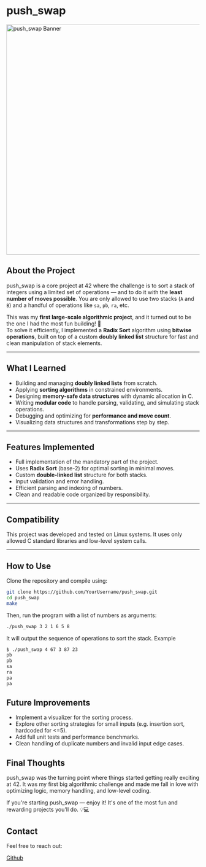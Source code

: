 # push_swap

<img src="https://miro.medium.com/v2/resize:fit:744/1*HnhUPGIafYrShJav9tkVug.png" width="600" alt="push_swap Banner" />

## About the Project

push_swap is a core project at 42 where the challenge is to sort a stack of integers using a limited set of operations — and to do it with the **least number of moves possible**. You are only allowed to use two stacks (`A` and `B`) and a handful of operations like `sa`, `pb`, `ra`, etc.

This was my **first large-scale algorithmic project**, and it turned out to be the one I had the most fun building! 🎉  
To solve it efficiently, I implemented a **Radix Sort** algorithm using **bitwise operations**, built on top of a custom **doubly linked list** structure for fast and clean manipulation of stack elements.

---

## What I Learned

- Building and managing **doubly linked lists** from scratch.
- Applying **sorting algorithms** in constrained environments.
- Designing **memory-safe data structures** with dynamic allocation in C.
- Writing **modular code** to handle parsing, validating, and simulating stack operations.
- Debugging and optimizing for **performance and move count**.
- Visualizing data structures and transformations step by step.

---

## Features Implemented

- Full implementation of the mandatory part of the project.
- Uses **Radix Sort** (base-2) for optimal sorting in minimal moves.
- Custom **double-linked list** structure for both stacks.
- Input validation and error handling.
- Efficient parsing and indexing of numbers.
- Clean and readable code organized by responsibility.

---
## Compatibility

This project was developed and tested on Linux systems. It uses only allowed C standard libraries and low-level system calls.

---

## How to Use

Clone the repository and compile using:

```bash
git clone https://github.com/YourUsername/push_swap.git
cd push_swap
make
```
Then, run the program with a list of numbers as arguments:
```bash
./push_swap 3 2 1 6 5 8
```
It will output the sequence of operations to sort the stack.
Example
```bash
$ ./push_swap 4 67 3 87 23
pb
pb
sa
ra
pa
pa
```
## Future Improvements

- Implement a visualizer for the sorting process.
- Explore other sorting strategies for small inputs (e.g. insertion sort, hardcoded for <=5).
- Add full unit tests and performance benchmarks.
- Clean handling of duplicate numbers and invalid input edge cases.

## Final Thoughts

push_swap was the turning point where things started getting really exciting at 42. It was my first big algorithmic challenge and made me fall in love with optimizing logic, memory handling, and low-level coding.

If you're starting push_swap — enjoy it! It's one of the most fun and rewarding projects you'll do. 💡💻

## Contact
Feel free to reach out:

[Github](https://github.com/PedroLouzada)
